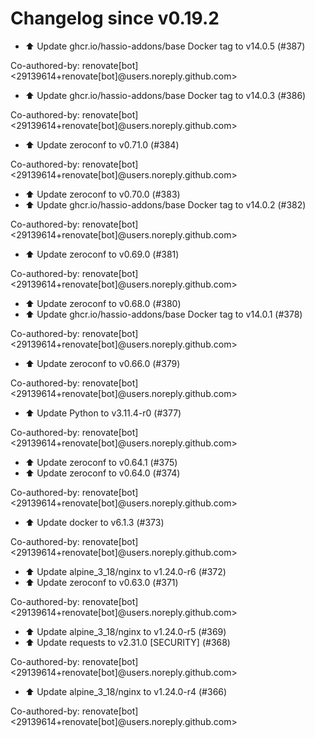# Changelog since v0.19.2
- ⬆️ Update ghcr.io/hassio-addons/base Docker tag to v14.0.5 (#387)

Co-authored-by: renovate[bot] <29139614+renovate[bot]@users.noreply.github.com> 
- ⬆️ Update ghcr.io/hassio-addons/base Docker tag to v14.0.3 (#386)

Co-authored-by: renovate[bot] <29139614+renovate[bot]@users.noreply.github.com> 
- ⬆️ Update zeroconf to v0.71.0 (#384)

Co-authored-by: renovate[bot] <29139614+renovate[bot]@users.noreply.github.com> 
- ⬆️ Update zeroconf to v0.70.0 (#383) 
- ⬆️ Update ghcr.io/hassio-addons/base Docker tag to v14.0.2 (#382)

Co-authored-by: renovate[bot] <29139614+renovate[bot]@users.noreply.github.com> 
- ⬆️ Update zeroconf to v0.69.0 (#381)

Co-authored-by: renovate[bot] <29139614+renovate[bot]@users.noreply.github.com> 
- ⬆️ Update zeroconf to v0.68.0 (#380) 
- ⬆️ Update ghcr.io/hassio-addons/base Docker tag to v14.0.1 (#378)

Co-authored-by: renovate[bot] <29139614+renovate[bot]@users.noreply.github.com> 
- ⬆️ Update zeroconf to v0.66.0 (#379)

Co-authored-by: renovate[bot] <29139614+renovate[bot]@users.noreply.github.com> 
- ⬆️ Update Python to v3.11.4-r0 (#377)

Co-authored-by: renovate[bot] <29139614+renovate[bot]@users.noreply.github.com> 
- ⬆️ Update zeroconf to v0.64.1 (#375) 
- ⬆️ Update zeroconf to v0.64.0 (#374)

Co-authored-by: renovate[bot] <29139614+renovate[bot]@users.noreply.github.com> 
- ⬆️ Update docker to v6.1.3 (#373)

Co-authored-by: renovate[bot] <29139614+renovate[bot]@users.noreply.github.com> 
- ⬆️ Update alpine_3_18/nginx to v1.24.0-r6 (#372) 
- ⬆️ Update zeroconf to v0.63.0 (#371)

Co-authored-by: renovate[bot] <29139614+renovate[bot]@users.noreply.github.com> 
- ⬆️ Update alpine_3_18/nginx to v1.24.0-r5 (#369) 
- ⬆️ Update requests to v2.31.0 [SECURITY] (#368)

Co-authored-by: renovate[bot] <29139614+renovate[bot]@users.noreply.github.com> 
- ⬆️ Update alpine_3_18/nginx to v1.24.0-r4 (#366)

Co-authored-by: renovate[bot] <29139614+renovate[bot]@users.noreply.github.com> 
